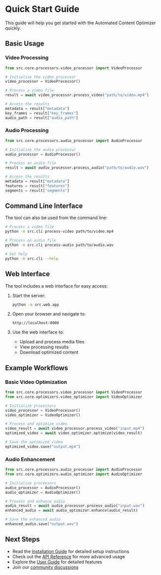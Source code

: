 # Quick Start Guide

This guide will help you get started with the Automated Content Optimizer quickly.

## Basic Usage

### Video Processing

```python
from src.core.processors.video_processor import VideoProcessor

# Initialize the video processor
video_processor = VideoProcessor()

# Process a video file
result = await video_processor.process_video("path/to/video.mp4")

# Access the results
metadata = result["metadata"]
key_frames = result["key_frames"]
audio_path = result["audio_path"]
```

### Audio Processing

```python
from src.core.processors.audio_processor import AudioProcessor

# Initialize the audio processor
audio_processor = AudioProcessor()

# Process an audio file
result = await audio_processor.process_audio("path/to/audio.wav")

# Access the results
metadata = result["metadata"]
features = result["features"]
segments = result["segments"]
```

## Command Line Interface

The tool can also be used from the command line:

```bash
# Process a video file
python -m src.cli process-video path/to/video.mp4

# Process an audio file
python -m src.cli process-audio path/to/audio.wav

# Get help
python -m src.cli --help
```

## Web Interface

The tool includes a web interface for easy access:

1. Start the server:
   ```bash
   python -m src.web.app
   ```

2. Open your browser and navigate to:
   ```
   http://localhost:8000
   ```

3. Use the web interface to:
   - Upload and process media files
   - View processing results
   - Download optimized content

## Example Workflows

### Basic Video Optimization

```python
from src.core.processors.video_processor import VideoProcessor
from src.core.optimizers.video_optimizer import VideoOptimizer

# Initialize processors
video_processor = VideoProcessor()
video_optimizer = VideoOptimizer()

# Process and optimize video
video_result = await video_processor.process_video("input.mp4")
optimized_video = await video_optimizer.optimize(video_result)

# Save the optimized video
optimized_video.save("output.mp4")
```

### Audio Enhancement

```python
from src.core.processors.audio_processor import AudioProcessor
from src.core.optimizers.audio_optimizer import AudioOptimizer

# Initialize processors
audio_processor = AudioProcessor()
audio_optimizer = AudioOptimizer()

# Process and enhance audio
audio_result = await audio_processor.process_audio("input.wav")
enhanced_audio = await audio_optimizer.enhance(audio_result)

# Save the enhanced audio
enhanced_audio.save("output.wav")
```

## Next Steps

- Read the [Installation Guide](installation.md) for detailed setup instructions
- Check out the [API Reference](../api/video.md) for more advanced usage
- Explore the [User Guide](../user-guide/index.md) for detailed features
- Join our [community discussions](https://github.com/kingogie88/automated-content-optimizer/discussions) 